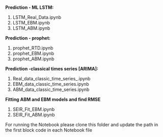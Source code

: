**Prediction - ML LSTM:**

1. LSTM_Real_Data.ipynb
2. LSTM_EBM.ipynb
3. LSTM_ABM.ipynb

**Prediction - prophet:**

1. prophet_RTD.ipynb
2. prophet_EBM.ipynb
3. prophet_ABM.ipynb

**Prediction -classical times series [ARIMA]:**

1. Real_data_classic_time_series_.ipynb 
2. EBM_data_classic_time_series.ipynb
3. ABM_data_classic_time_series.ipynb

**Fitting ABM and EBM models and find RMSE**
1. SEIR_Fit_EBM.ipynb
2. SEIR_Fit_ABM.ipynb


For running the Notebook please clone this folder and update the path in the first block code in each Notebook file



